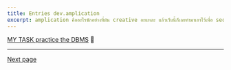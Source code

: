 ```yaml
---
title: Entries dev.amplication
excerpt: amplication คืออะไรซักอย่างที่มัน creative อะแหละ แล้วเว็บนี้ก็เลยทำมาเอาไว้เพื่อ second brain
---
```

[MY TASK practice the DBMS](this-is-how-i-practice-my-DBMS) 🚀

---

[Next page](home-p2.md)

